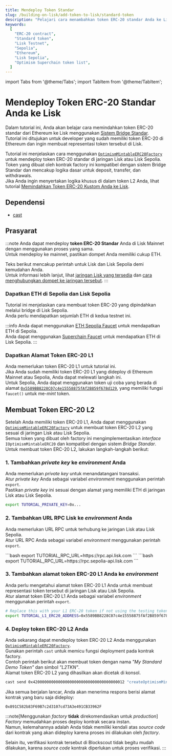 ```yaml
---
title: Mendeploy Token Standar
slug: /building-on-lisk/add-token-to-lisk/standard-token
description: "Pelajari cara menambahkan token ERC-20 standar Anda ke Lisk menggunakan bridge standar."
keywords:
  [
    "ERC-20 contract",
    "Standard token",
    "Lisk Testnet",
    "Sepolia",
    "Ethereum",
    "Lisk Sepolia",
    "Optimism Superchain token list",
  ]
---
```


import Tabs from '@theme/Tabs';
import TabItem from '@theme/TabItem';

# Mendeploy Token ERC-20 Standar Anda ke Lisk

<!-- :::info
**Tutorial ini ditujukan untuk developer yang ingin memindahkan token ERC-20 Standar baru ke Lisk Sepolia.**
Jika Anda ingin memindahkan token yang sudah ada, silakan ikuti tutorial [Memindahkan Token ERC-20 dengan Optimism SDK](https://docs.optimism.io/builders/app-developers/tutorials/cross-dom-bridge-erc20).
::: -->

Dalam tutorial ini, Anda akan belajar cara memindahkan token ERC-20 standar dari Ethereum ke Lisk menggunakan [Sistem Bridge Standar](https://docs.optimism.io/builders/dapp-developers/bridging/standard-bridge).  
Tutorial ini ditujukan untuk developer yang sudah memiliki token ERC-20 di Ethereum dan ingin membuat representasi token tersebut di Lisk.

Tutorial ini menjelaskan cara menggunakan [`OptimismMintableERC20Factory`](https://github.com/ethereum-optimism/optimism/blob/186e46a47647a51a658e699e9ff047d39444c2de/packages/contracts-bedrock/contracts/universal/OptimismMintableERC20Factory.sol) untuk mendeploy token ERC-20 standar di jaringan Lisk atau Lisk Sepolia.  
Token yang dibuat oleh kontrak factory ini kompatibel dengan sistem Bridge Standar dan mencakup logika dasar untuk deposit, transfer, dan withdrawals.  
Jika Anda ingin menyertakan logika khusus di dalam token L2 Anda, lihat tutorial [Memindahkan Token ERC-20 Kustom Anda ke Lisk](./custom-token).

## Dependensi

- [cast](https://book.getfoundry.sh/getting-started/installation)

## Prasyarat

:::note
Anda dapat mendeploy **token ERC-20 Standar** Anda di Lisk Mainnet dengan menggunakan proses yang sama.  
Untuk mendeploy ke mainnet, pastikan dompet Anda memiliki cukup ETH.

Teks berikut mencakup perintah untuk Lisk dan Lisk Sepolia demi kemudahan Anda.  
Untuk informasi lebih lanjut, lihat [jaringan Lisk yang tersedia](/network-info) dan [cara menghubungkan dompet ke jaringan tersebut](/user/connecting-to-a-wallet).
:::

### Dapatkan ETH di Sepolia dan Lisk Sepolia

Tutorial ini menjelaskan cara membuat token ERC-20 yang dipindahkan melalui bridge di Lisk Sepolia.  
Anda perlu mendapatkan sejumlah ETH di kedua testnet ini.

:::info
Anda dapat menggunakan [ETH Sepolia Faucet](https://sepoliafaucet.com/) untuk mendapatkan ETH di Sepolia.  
Anda dapat menggunakan [Superchain Faucet](https://app.optimism.io/faucet?utm_source=docs) untuk mendapatkan ETH di Lisk Sepolia.
:::

### Dapatkan Alamat Token ERC-20 L1

Anda memerlukan token ERC-20 L1 untuk tutorial ini.  
Jika Anda sudah memiliki token ERC-20 L1 yang dideploy di Ethereum Mainnet atau Sepolia, Anda dapat melewati langkah ini.  
Untuk Sepolia, Anda dapat menggunakan token uji coba yang berada di alamat [`0x5589BB8228C07c4e15558875fAf2B859f678d129`](https://sepolia.etherscan.io/address/0x5589BB8228C07c4e15558875fAf2B859f678d129), yang memiliki fungsi `faucet()` untuk me-_mint_ token.

## Membuat Token ERC-20 L2

Setelah Anda memiliki token ERC-20 L1, Anda dapat menggunakan [`OptimismMintableERC20Factory`](https://github.com/ethereum-optimism/optimism/blob/186e46a47647a51a658e699e9ff047d39444c2de/packages/contracts-bedrock/contracts/universal/OptimismMintableERC20Factory.sol) untuk membuat token ERC-20 L2 yang sesuai di jaringan Lisk atau Lisk Sepolia.  
Semua token yang dibuat oleh factory ini mengimplementasikan _interface_ `IOptimismMintableERC20` dan kompatibel dengan sistem _Bridge Standar_.  
Untuk membuat token ERC-20 L2, lakukan langkah-langkah berikut:

### 1. Tambahkan _private key_ ke _environment_ Anda

Anda memerlukan _private key_ untuk menandatangani transaksi.  
Atur _private key_ Anda sebagai variabel _environment_ menggunakan perintah `export`.  
Pastikan _private key_ ini sesuai dengan alamat yang memiliki ETH di jaringan Lisk atau Lisk Sepolia.

```bash
export TUTORIAL_PRIVATE_KEY=0x...
```

### 2. Tambahkan URL RPC Lisk ke _environment_ Anda

Anda memerlukan URL RPC untuk terhubung ke jaringan Lisk atau Lisk Sepolia.  
Atur URL RPC Anda sebagai variabel _environment_ menggunakan perintah `export`.

<Tabs>
  <TabItem value="mainnet" label="Lisk" >
    ```bash 
    export TUTORIAL_RPC_URL=https://rpc.api.lisk.com
    ```
  </TabItem>
  <TabItem value="testnet" label="Lisk Sepolia" default>
    ```bash 
    export TUTORIAL_RPC_URL=https://rpc.sepolia-api.lisk.com
    ```
  </TabItem>
</Tabs>

### 3. Tambahkan alamat token ERC-20 L1 Anda ke _environment_

Anda perlu mengetahui alamat token ERC-20 L1 Anda untuk membuat representasi token tersebut di jaringan Lisk atau Lisk Sepolia.  
Atur alamat token ERC-20 L1 Anda sebagai variabel _environment_ menggunakan perintah `export`.

```bash
# Replace this with your L1 ERC-20 token if not using the testing token!
export TUTORIAL_L1_ERC20_ADDRESS=0x5589BB8228C07c4e15558875fAf2B859f678d129
```

### 4. Deploy token ERC-20 L2 Anda

Anda sekarang dapat mendeploy token ERC-20 L2 Anda menggunakan [`OptimismMintableERC20Factory`](https://github.com/ethereum-optimism/optimism/blob/186e46a47647a51a658e699e9ff047d39444c2de/packages/contracts-bedrock/contracts/universal/OptimismMintableERC20Factory.sol).  
Gunakan perintah `cast` untuk memicu fungsi deployment pada kontrak factory.  
Contoh perintah berikut akan membuat token dengan nama _"My Standard Demo Token"_ dan simbol _"L2TKN"_.  
Alamat token ERC-20 L2 yang dihasilkan akan dicetak di konsol.

```bash
cast send 0x4200000000000000000000000000000000000012 "createOptimismMintableERC20(address,string,string)" $TUTORIAL_L1_ERC20_ADDRESS "My Standard Demo Token" "L2TKN" --private-key $TUTORIAL_PRIVATE_KEY --rpc-url $TUTORIAL_RPC_URL --json | jq -r '.logs[0].topics[2]' | cast parse-bytes32-address
```

Jika semua berjalan lancar, Anda akan menerima respons berisi alamat kontrak yang baru saja dideploy:

```text
0x891C582b83F69B7c2d3107cd73A3e491CB33962F
```

:::note[Menggunakan _factory_ **tidak** direkomendasikan untuk _production_]
_Factory_ memudahkan proses deploy kontrak secara instan.  
Namun, kelemahannya adalah Anda tidak memiliki kendali atas _source code_ dari kontrak yang akan dideploy karena proses ini dilakukan oleh _factory_.

Selain itu, verifikasi kontrak tersebut di Blockscout tidak begitu mudah dilakukan, karena _source code_ kontrak diperlukan untuk proses verifikasi.
:::

<!-- ## Memindahkan (Bridge) Beberapa Token

Sekarang setelah Anda memiliki token ERC-20 L2, Anda dapat memindahkan beberapa token dari L1 ke L2.
Lihat tutorial [Memindahkan Token ERC-20 dengan Optimism SDK](https://docs.optimism.io/builders/app-developers/tutorials/cross-dom-bridge-erc20) untuk mempelajari cara memindahkan token ERC-20 L1 ke L2 dan sebaliknya menggunakan Optimism SDK. -->

<!-- ## Tambahkan ke Superchain Token List

[Superchain Token List](https://github.com/ethereum-optimism/ethereum-optimism.github.io#readme) adalah daftar umum token yang telah dideploy di chain dalam Optimism Superchain.
Daftar ini digunakan oleh layanan seperti [Optimism Bridge UI](https://app.optimism.io/bridge).
Jika Anda ingin token OP Mainnet Anda dimasukkan ke dalam daftar ini, silakan lihat [proses peninjauan dan kriteria penggabungan](https://github.com/ethereum-optimism/ethereum-optimism.github.io#review-process-and-merge-criteria). -->
